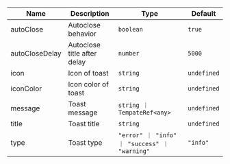 | Name           | Description                                                                                                           | Type                                       | Default     |
|----------------|-----------------------------------------------------------------------------------------------------------------------|--------------------------------------------|-------------|
| autoClose      | <div className="Api__Table"><div>Autoclose behavior</div><div className="Api__Table Docs__Tags"></div></div>          | `boolean`                                  | `true`      |
| autoCloseDelay | <div className="Api__Table"><div>Autoclose title after delay</div><div className="Api__Table Docs__Tags"></div></div> | `number`                                   | `5000`      |
| icon           | <div className="Api__Table"><div>Icon of toast</div><div className="Api__Table Docs__Tags"></div></div>               | `string`                                   | `undefined` |
| iconColor      | <div className="Api__Table"><div>Icon color of toast</div><div className="Api__Table Docs__Tags"></div></div>         | `string`                                   | `undefined` |
| message        | <div className="Api__Table"><div>Toast message</div><div className="Api__Table Docs__Tags"></div></div>               | `string ｜ TempateRef<any>`                 | `undefined` |
| title          | <div className="Api__Table"><div>Toast title</div><div className="Api__Table Docs__Tags"></div></div>                 | `string`                                   | `undefined` |
| type           | <div className="Api__Table"><div>Toast type</div><div className="Api__Table Docs__Tags"></div></div>                  | `"error" ｜ "info" ｜ "success" ｜ "warning"` | `"info"`    |
